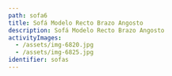 ```yaml
---
path: sofa6
title: Sofá Modelo Recto Brazo Angosto
description: Sofá Modelo Recto Brazo Angosto
activityImages:
  - /assets/img-6820.jpg
  - /assets/img-6825.jpg
identifier: sofas
---
```


